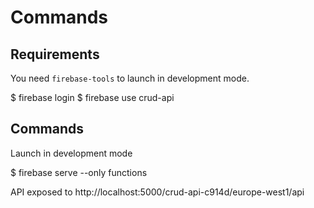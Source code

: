 # Commands

## Requirements

You need `firebase-tools` to launch in development mode.

$ firebase login
$ firebase use crud-api

## Commands

Launch in development mode

$ firebase serve --only functions

API exposed to http://localhost:5000/crud-api-c914d/europe-west1/api